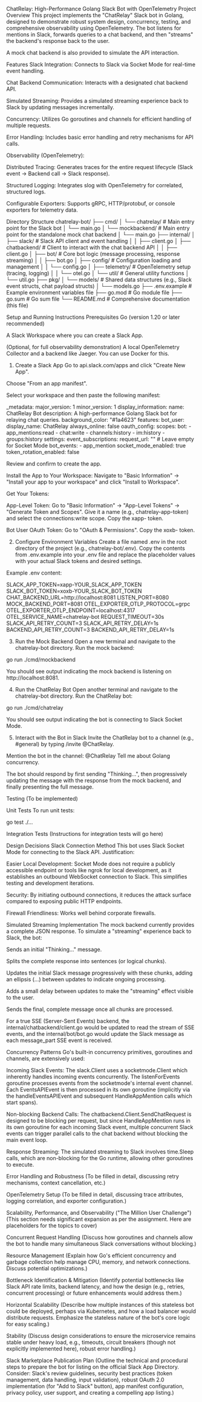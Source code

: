 ChatRelay: High-Performance Golang Slack Bot with OpenTelemetry
Project Overview
This project implements the "ChatRelay" Slack bot in Golang, designed to demonstrate robust system design, concurrency, testing, and comprehensive observability using OpenTelemetry. The bot listens for mentions in Slack, forwards queries to a chat backend, and then "streams" the backend's response back to the user.

A mock chat backend is also provided to simulate the API interaction.

Features
Slack Integration: Connects to Slack via Socket Mode for real-time event handling.

Chat Backend Communication: Interacts with a designated chat backend API.

Simulated Streaming: Provides a simulated streaming experience back to Slack by updating messages incrementally.

Concurrency: Utilizes Go goroutines and channels for efficient handling of multiple requests.

Error Handling: Includes basic error handling and retry mechanisms for API calls.

Observability (OpenTelemetry):

Distributed Tracing: Generates traces for the entire request lifecycle (Slack event -> Backend call -> Slack response).

Structured Logging: Integrates slog with OpenTelemetry for correlated, structured logs.

Configurable Exporters: Supports gRPC, HTTP/protobuf, or console exporters for telemetry data.

Directory Structure
chatrelay-bot/
├── cmd/
│   └── chatrelay/             # Main entry point for the Slack bot
│       └── main.go
│   └── mockbackend/           # Main entry point for the standalone mock chat backend
│       └── main.go
├── internal/
│   ├── slack/                 # Slack API client and event handling
│   │   ├── client.go
│   ├── chatbackend/           # Client to interact with the chat backend API
│   │   ├── client.go
│   ├── bot/                   # Core bot logic (message processing, response streaming)
│   │   ├── bot.go
│   ├── config/                # Configuration loading and management
│   │   └── config.go
│   ├── telemetry/             # OpenTelemetry setup (tracing, logging)
│   │   └── otel.go
│   └── util/                  # General utility functions
│       └── util.go
├── pkg/
│   └── models/                # Shared data structures (e.g., Slack event structs, chat payload structs)
│       └── models.go
├── .env.example               # Example environment variables file
├── go.mod                     # Go module file
├── go.sum                     # Go sum file
└── README.md                  # Comprehensive documentation (this file)

Setup and Running Instructions
Prerequisites
Go (version 1.20 or later recommended)

A Slack Workspace where you can create a Slack App.

(Optional, for full observability demonstration) A local OpenTelemetry Collector and a backend like Jaeger. You can use Docker for this.

1. Create a Slack App
Go to api.slack.com/apps and click "Create New App".

Choose "From an app manifest".

Select your workspace and then paste the following manifest:

_metadata:
  major_version: 1
  minor_version: 1
display_information:
  name: ChatRelay Bot
  description: A high-performance Golang Slack bot for relaying chat queries.
  background_color: "#1a4623"
features:
  bot_user:
    display_name: ChatRelay
    always_online: false
oauth_config:
  scopes:
    bot:
      - app_mentions:read
      - chat:write
      - channels:history
      - im:history
      - groups:history
settings:
  event_subscriptions:
    request_url: "" # Leave empty for Socket Mode
    bot_events:
      - app_mention
  socket_mode_enabled: true
  token_rotation_enabled: false

Review and confirm to create the app.

Install the App to Your Workspace: Navigate to "Basic Information" -> "Install your app to your workspace" and click "Install to Workspace".

Get Your Tokens:

App-Level Token: Go to "Basic Information" -> "App-Level Tokens" -> "Generate Token and Scopes". Give it a name (e.g., chatrelay-app-token) and select the connections:write scope. Copy the xapp- token.

Bot User OAuth Token: Go to "OAuth & Permissions". Copy the xoxb- token.

2. Configure Environment Variables
Create a file named .env in the root directory of the project (e.g., chatrelay-bot/.env). Copy the contents from .env.example into your .env file and replace the placeholder values with your actual Slack tokens and desired settings.

Example .env content:

SLACK_APP_TOKEN=xapp-YOUR_SLACK_APP_TOKEN
SLACK_BOT_TOKEN=xoxb-YOUR_SLACK_BOT_TOKEN
CHAT_BACKEND_URL=http://localhost:8081
LISTEN_PORT=8080
MOCK_BACKEND_PORT=8081
OTEL_EXPORTER_OTLP_PROTOCOL=grpc
OTEL_EXPORTER_OTLP_ENDPOINT=localhost:4317
OTEL_SERVICE_NAME=chatrelay-bot
REQUEST_TIMEOUT=30s
SLACK_API_RETRY_COUNT=3
SLACK_API_RETRY_DELAY=1s
BACKEND_API_RETRY_COUNT=3
BACKEND_API_RETRY_DELAY=1s

3. Run the Mock Backend
Open a new terminal and navigate to the chatrelay-bot directory.
Run the mock backend:

go run ./cmd/mockbackend

You should see output indicating the mock backend is listening on http://localhost:8081.

4. Run the ChatRelay Bot
Open another terminal and navigate to the chatrelay-bot directory.
Run the ChatRelay bot:

go run ./cmd/chatrelay

You should see output indicating the bot is connecting to Slack Socket Mode.

5. Interact with the Bot in Slack
Invite the ChatRelay bot to a channel (e.g., #general) by typing /invite @ChatRelay.

Mention the bot in the channel: @ChatRelay Tell me about Golang concurrency.

The bot should respond by first sending "Thinking...", then progressively updating the message with the response from the mock backend, and finally presenting the full message.

Testing
(To be implemented)

Unit Tests
To run unit tests:

go test ./...

Integration Tests
(Instructions for integration tests will go here)

Design Decisions
Slack Connection Method
This bot uses Slack Socket Mode for connecting to the Slack API.
Justification:

Easier Local Development: Socket Mode does not require a publicly accessible endpoint or tools like ngrok for local development, as it establishes an outbound WebSocket connection to Slack. This simplifies testing and development iterations.

Security: By initiating outbound connections, it reduces the attack surface compared to exposing public HTTP endpoints.

Firewall Friendliness: Works well behind corporate firewalls.

Simulated Streaming Implementation
The mock backend currently provides a complete JSON response. To simulate a "streaming" experience back to Slack, the bot:

Sends an initial "Thinking..." message.

Splits the complete response into sentences (or logical chunks).

Updates the initial Slack message progressively with these chunks, adding an ellipsis (...) between updates to indicate ongoing processing.

Adds a small delay between updates to make the "streaming" effect visible to the user.

Sends the final, complete message once all chunks are processed.

For a true SSE (Server-Sent Events) backend, the internal/chatbackend/client.go would be updated to read the stream of SSE events, and the internal/bot/bot.go would update the Slack message as each message_part SSE event is received.

Concurrency Patterns
Go's built-in concurrency primitives, goroutines and channels, are extensively used:

Incoming Slack Events: The slack.Client uses a socketmode.Client which inherently handles incoming events concurrently. The listenForEvents goroutine processes events from the socketmode's internal event channel. Each EventsAPIEvent is then processed in its own goroutine (implicitly via the handleEventsAPIEvent and subsequent HandleAppMention calls which start spans).

Non-blocking Backend Calls: The chatbackend.Client.SendChatRequest is designed to be blocking per request, but since HandleAppMention runs in its own goroutine for each incoming Slack event, multiple concurrent Slack events can trigger parallel calls to the chat backend without blocking the main event loop.

Response Streaming: The simulated streaming to Slack involves time.Sleep calls, which are non-blocking for the Go runtime, allowing other goroutines to execute.

Error Handling and Robustness
(To be filled in detail, discussing retry mechanisms, context cancellation, etc.)

OpenTelemetry Setup
(To be filled in detail, discussing trace attributes, logging correlation, and exporter configuration.)

Scalability, Performance, and Observability ("The Million User Challenge")
(This section needs significant expansion as per the assignment. Here are placeholders for the topics to cover)

Concurrent Request Handling
(Discuss how goroutines and channels allow the bot to handle many simultaneous Slack conversations without blocking.)

Resource Management
(Explain how Go's efficient concurrency and garbage collection help manage CPU, memory, and network connections. Discuss potential optimizations.)

Bottleneck Identification & Mitigation
(Identify potential bottlenecks like Slack API rate limits, backend latency, and how the design (e.g., retries, concurrent processing) or future enhancements would address them.)

Horizontal Scalability
(Describe how multiple instances of this stateless bot could be deployed, perhaps via Kubernetes, and how a load balancer would distribute requests. Emphasize the stateless nature of the bot's core logic for easy scaling.)

Stability
(Discuss design considerations to ensure the microservice remains stable under heavy load, e.g., timeouts, circuit breakers (though not explicitly implemented here), robust error handling.)

Slack Marketplace Publication Plan
(Outline the technical and procedural steps to prepare the bot for listing on the official Slack App Directory. Consider: Slack's review guidelines, security best practices (token management, data handling, input validation), robust OAuth 2.0 implementation (for "Add to Slack" button), app manifest configuration, privacy policy, user support, and creating a compelling app listing.)